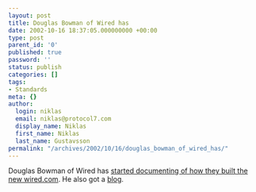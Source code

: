 ```yaml
---
layout: post
title: Douglas Bowman of Wired has
date: 2002-10-16 18:37:05.000000000 +00:00
type: post
parent_id: '0'
published: true
password: ''
status: publish
categories: []
tags:
- Standards
meta: {}
author:
  login: niklas
  email: niklas@protocol7.com
  display_name: Niklas
  first_name: Niklas
  last_name: Gustavsson
permalink: "/archives/2002/10/16/douglas_bowman_of_wired_has/"
---
```

Douglas Bowman of Wired has [started documenting of how they built the new wired.com](http://www.stopdesign.com/wired/docs/). He also got a [blog](http://www.stopdesign.com).

